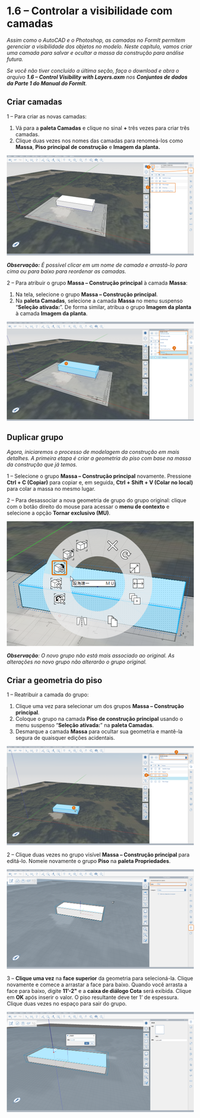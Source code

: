 # 1.6 – Controlar a visibilidade com camadas

_Assim como o AutoCAD e o Photoshop, as camadas no FormIt permitem gerenciar a visibilidade dos objetos no modelo. Neste capítulo, vamos criar uma camada para salvar e ocultar a massa da construção para análise futura._

_Se você não tiver concluído a última seção, faça o download e abra o arquivo_ _**1.6 – Control Visibility with Layers.axm**_ _nos_ _**Conjuntos de dados da Parte 1 do Manual do FormIt**._

## **Criar camadas**

1 – Para criar as novas camadas:

1. Vá para a **paleta Camadas** e clique no sinal **+** três vezes para criar três camadas.
2. Clique duas vezes nos nomes das camadas para renomeá-los como **Massa**, **Piso principal de construção** e **Imagem da planta.**

![](<../../.gitbook/assets/0 (20).png>)

_**Observação:**_ _É possível clicar em um nome de camada e arrastá-lo para cima ou para baixo para reordenar as camadas._

2 – Para atribuir o grupo **Massa – Construção principal** à camada **Massa**:

1. Na tela, selecione o grupo **Massa – Construção principal**.
2. Na **paleta Camadas**, selecione a camada **Massa** no menu suspenso “**Seleção ativada:**”. De forma similar, atribua o grupo **Imagem da planta** à camada **Imagem da planta**.

![](<../../.gitbook/assets/1 (13) (1).png>)

## **Duplicar grupo**

_Agora, iniciaremos o processo de modelagem da construção em mais detalhes. A primeira etapa é criar a geometria do piso com base na massa da construção que já temos._

1 – Selecione o grupo **Massa – Construção principal** novamente. Pressione **Ctrl + C (Copiar)** para copiar e, em seguida, **Ctrl + Shift + V (Colar no local)** para colar a massa no mesmo lugar.

2 – Para desassociar a nova geometria de grupo do grupo original: clique com o botão direito do mouse para acessar o **menu de contexto** e selecione a opção **Tornar exclusivo (MU)**.

![](<../../.gitbook/assets/2 (18).png>)

_**Observação**: O novo grupo não está mais associado ao original. As alterações no novo grupo não alterarão o grupo original._

## **Criar a geometria do piso**

1 – Reatribuir a camada do grupo:

1. Clique uma vez para selecionar um dos grupos **Massa – Construção principal**.
2. Coloque o grupo na camada **Piso de construção principal** usando o menu suspenso “**Seleção ativada:**” na **paleta Camadas**.
3. Desmarque a camada **Massa** para ocultar sua geometria e mantê-la segura de quaisquer edições acidentais.

![](<../../.gitbook/assets/3 (18) (1).png>)

2 – Clique duas vezes no grupo visível **Massa – Construção principal** para editá-lo. Nomeie novamente o grupo **Piso** na **paleta Propriedades**.

![](<../../.gitbook/assets/4 (12) (1).png>)

3 – **Clique uma vez** na **face superior** da geometria para selecioná-la. Clique novamente e comece a arrastar a face para baixo. Quando você arrasta a face para baixo, digite **11’-2"** e a **caixa de diálogo Cota** será exibida. Clique em **OK** após inserir o valor. O piso resultante deve ter 1’ de espessura. Clique duas vezes no espaço para sair do grupo.

![](<../../.gitbook/assets/5 (10).png>)
